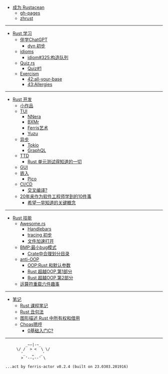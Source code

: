 
- [成为 Rustacean](./abt/README.md)
    + [gh-pages](./abt/gh-pages.md)
    + [zhrust](./abt/zhrust.md)

----

- [Rust 学习](./101/README.md)
    + [伴学ChatGPT](./101/chatgpt101.md)
        + [dyn 初步](./101/chat_dyn101.md)
    + [idioms](./101/idioms.md)
        + [idiom#325:构造队列](./101/idiom325_create_a_queue.md)
    + [Quiz.rs](./101/quiz.md)
        + [Quiz#1](./101/quiz_1.md)
    + [Exercism](./101/exercism.md)
        + [42:all-your-base](./101/ex42all-your-base.md)
        + [43:Allergies](./101/ex43Allergies.md)

----

- [Rust 开发](./dev/README.md)
    + [小作品](./dev/dama-projects.md)
    + [TUI](./dev/tui4cli.md)
        + [NNera](./dev/cli_nnera.md)
        + [BXMr](./dev/cli_bxmr.md)
        + [Ferris艺术](./dev/cli_ferris_art.md)
        + [Yuzu](./dev/cli_yuzu.md)
    + [异步](./dev/web4async.md)
        + [Tokio](./dev/tokio.md)
        + [GraphQL](./dev/graphql.md)
    + [TTD]()
        + [Rust 单元测试得知道的一切](./dev/rust-unit-test-everything-wanted-know.md)
    + [GUI](./dev/gui4web.md)
    + [嵌入](./dev/embedded_rs.md)
        + [Pico](./dev/emb_rp2040pico.md)
    + [CI/CD]()
        + [交叉编译?](./dev/cross-compiling.md)
    + [20年来作为软件工程师学到的10件事](./dev/20-things-ive-learned-in-my-20-years-as-a-software-engineer.md)
        + [希望一早知道的关键概念](./dev/concepts-i-wish-i-learned-earlier.md)

----

- [Rust 技能](./tip/README.md)
    + [Awesome.rs](./tip/awesome4rs.md)
        + [Handlebars](./tip/aw4rs_handlebars.md)
        + [tracing 初步](./tip/tracing.md)
        + [文件加速打开](./tip/open_big_file_speed.md)
    + [BMP:最小bug模式](./tip/rust_min_bug_patterns.md)
        + [Crate中合理划分目录](./tip/manag_growing_proj_with_crates_modules.md)
    + [anti-OOP]()
        + [OOP:Rust 和默认参数](./tip/default-params.md)
        + [Rust 超越OOP,第1部分](./tip/oop-1-encapsulation.md)
        + [Rust 超越OOP,第2部分](./tip/oop-2-polymorphism.md)
    + [运算符重载六件趣事](./tip/rust6fun-operator-overloading.md)

----

- [笔记](./log/README.md)
    + [Rust 课程笔记](./log/rust101logging.md)
    + [Rust 丑句法](./log/rust-s-ugly-syntax.md)
    + [图形描述 Rust 中所有权和借用](./log/graph-rust-move-copy-borrow.md)
    + [Choas嗯哼]()
        + [0基础入门C?](./log/c101.md)

----

```
         _~∽|-~_
     \/ /  > <  \ \/
       '_   ⎵   _'
       > '--⌄--' \

...act by ferris-actor v0.2.4 (built on 23.0303.201916)
```
